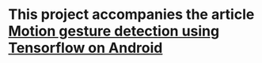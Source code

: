 # This project accompanies the article [Motion gesture detection using Tensorflow on Android](http://blog.lemberg.co.uk/motion-gesture-detection-using-tensorflow-android)
